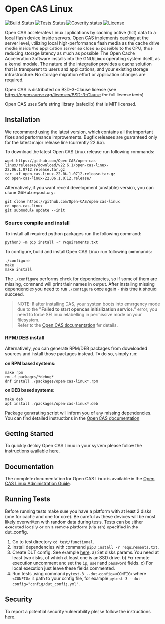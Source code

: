 # Open CAS Linux

[![Build Status](https://d1rxsi9lvcwnz5.cloudfront.net/master-status/ocl/build/curr-badge.svg)](https://d1rxsi9lvcwnz5.cloudfront.net/master-status/ocl/build/build.html)
[![Tests Status](https://d1rxsi9lvcwnz5.cloudfront.net/master-status/ocl/tests/curr-badge.svg)](https://d1rxsi9lvcwnz5.cloudfront.net/master-status/ocl/tests/tests.html)
[![Coverity status](https://scan.coverity.com/projects/19084/badge.svg)](https://scan.coverity.com/projects/open-cas-open-cas-linux)
[![License](https://d1rxsi9lvcwnz5.cloudfront.net/master-status/license-badge.svg)](LICENSE)

Open CAS  accelerates Linux applications by caching active (hot) data to
a local flash device inside servers. Open CAS implements caching at the
server level, utilizing local high-performance flash media as the cache drive
media inside the application server as close as possible to the CPU, thus
reducing storage latency as much as possible.
The Open Cache Acceleration Software installs into the GNU/Linux operating
system itself, as a kernel module. The nature of the integration provides a
cache solution that is transparent to users and  applications, and your
existing storage infrastructure. No storage migration effort or application
changes are required.

Open CAS is distributed on BSD-3-Clause license (see
https://opensource.org/licenses/BSD-3-Clause for full license texts).

Open CAS uses Safe string library (safeclib) that is MIT licensed.

## Installation

We recommend using the latest version, which contains all the important fixes
and performance improvements. Bugfix releases are guaranteed only for the
latest major release line (currently 22.6.x).

To download the latest Open CAS Linux release run following commands:

```
wget https://github.com/Open-CAS/open-cas-linux/releases/download/v22.6.1/open-cas-linux-22.06.1.0712.release.tar.gz
tar -xf open-cas-linux-22.06.1.0712.release.tar.gz
cd open-cas-linux-22.06.1.0712.release/
```

Alternatively, if you want recent development (unstable) version, you can clone GitHub repository:

```
git clone https://github.com/Open-CAS/open-cas-linux
cd open-cas-linux
git submodule update --init
```

### Source compile and install

To install all required python packages run the following command:

```
python3 -m pip install -r requirements.txt
```

To configure, build and install Open CAS Linux run following commands:

```
./configure
make
make install
```

The `./configure` performs check for dependencies, so if some of them are missing,
command will print their names in output. After installing missing dependencies
you need to run `./configure` once again - this time it should succeed.

> NOTE: If after installing CAS, your system boots into emergency mode due to the
> **"Failed to start opencas initialization service."** error, you need to force SELinux
> relabelling in permissive mode on your filesystem.\
> Refer to the [Open CAS documentation](https://open-cas.github.io/guide_running.html#rebooting-power-cycling-and-open-cas-linux-autostart) for details.

### RPM/DEB install

Alternatively, you can generate RPM/DEB packages from downloaded sources and
install those packages instead. To do so, simply run:

__on RPM based systems:__
```
make rpm
rm -f packages/*debug*
dnf install ./packages/open-cas-linux*.rpm
```

__on DEB based systems:__
```
make deb
apt install ./packages/open-cas-linux*.deb
```

Package generating script will inform you of any missing dependencies.
You can find detailed instructions in the [Open CAS documentation](https://open-cas.github.io/guide_installing.html#creating-rpmdeb-packages)

## Getting Started

To quickly deploy Open CAS Linux in your system please follow the instructions
available [here](https://open-cas.github.io/getting_started_open_cas_linux.html).

## Documentation

The complete documentation for Open CAS Linux is available in the
[Open CAS Linux Administration Guide](https://open-cas.github.io/guide_introduction.html).

## Running Tests

Before running tests make sure you have a platform with at least 2 disks (one for cache and one for core). Be careful as these devices will be most likely overwritten with random data during tests. Tests can be either executed locally or on a remote platform (via ssh) specified in the dut_config.

1. Go to test directory `cd test/functional`.
1. Install dependencies with command `pip3 install -r requirements.txt`.
1. Create DUT config. See example [here](test/functional/config/example_dut_config.yml).
    a) Set disks params. You need at least two disks, of which at least one is an SSD drive.
    b) For remote execution uncomment and set the `ip`, `user` and `password` fields.
    c) For local execution just leave these fields commented.
1. Run tests using command `pytest-3 --dut-config=<CONFIG>` where `<CONFIG>` is path to your config file, for example `pytest-3 --dut-config="config/dut_config.yml"`.

## Security

To report a potential security vulnerability please follow the instructions
[here](https://open-cas.github.io/contributing.html#reporting-a-potential-security-vulnerability).
